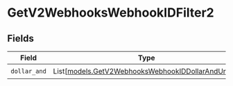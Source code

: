 # GetV2WebhooksWebhookIDFilter2


## Fields

| Field                                                                                                  | Type                                                                                                   | Required                                                                                               | Description                                                                                            |
| ------------------------------------------------------------------------------------------------------ | ------------------------------------------------------------------------------------------------------ | ------------------------------------------------------------------------------------------------------ | ------------------------------------------------------------------------------------------------------ |
| `dollar_and`                                                                                           | List[[models.GetV2WebhooksWebhookIDDollarAndUnion](../models/getv2webhookswebhookiddollarandunion.md)] | :heavy_check_mark:                                                                                     | N/A                                                                                                    |